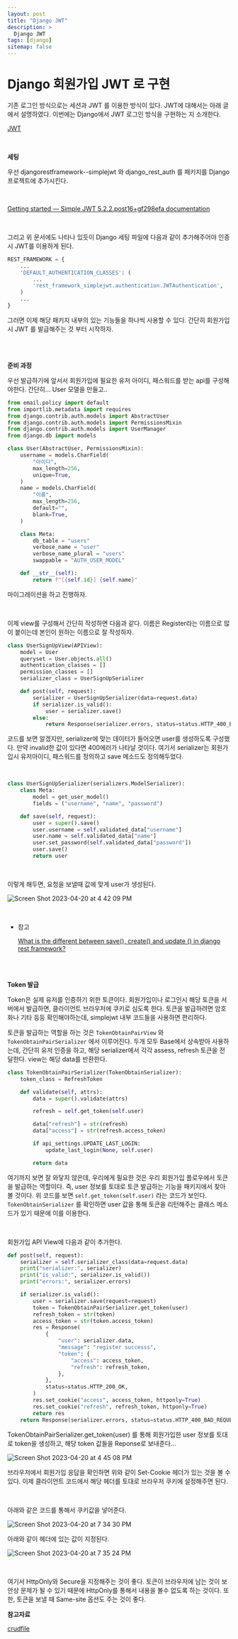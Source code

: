 ```yaml
---
layout: post
title: "Django JWT"
description: >
  Django JWT
tags: [django]
sitemap: false
---
```


# Django 회원가입 JWT 로 구현

기존 로그인 방식으로는 세션과 JWT 를 이용한 방식이 있다. JWT에 대해서는 아래 글에서 설명하였다. 이번에는 Django에서 JWT 로그인 방식을 구현하는 지 소개한다.


[JWT](/backend/web/2023-05-04-JWT/) 

<br>

**세팅**

우선 djangorestframework--simplejwt 와 django_rest_auth 를 패키지를 Django 프로젝트에 추가시킨다.

<br>

[Getting started — Simple JWT 5.2.2.post16+gf298efa documentation](https://django-rest-framework-simplejwt.readthedocs.io/en/latest/getting_started.html#requirements)

<br>

그리고 위 문서에도 나타나 있듯이 Django 세팅 파일에 다음과 같이 추가해주어야 인증 시 JWT를 이용하게 된다.

```python
REST_FRAMEWORK = {
    ...
    'DEFAULT_AUTHENTICATION_CLASSES': (
        ...
        'rest_framework_simplejwt.authentication.JWTAuthentication',
    )
    ...
}
```

그러면 이제 해당 패키지 내부의 있는 기능들을 하나씩 사용할 수 있다. 간단히 회원가입 시 JWT 를 발급해주는 것 부터 시작하자.

<br>
<br>

**준비 과정**

우선 발급하기에 앞서서 회원가입에 필요한 유저 아이디, 패스워드를 받는 api를 구성해야한다. 간단히… User 모델을 만들고..

```python
from email.policy import default
from importlib.metadata import requires
from django.contrib.auth.models import AbstractUser
from django.contrib.auth.models import PermissionsMixin
from django.contrib.auth.models import UserManager
from django.db import models

class User(AbstractUser, PermissionsMixin):
    username = models.CharField(
        "아이디",
        max_length=256,
        unique=True,
    )
    name = models.CharField(
        "이름",
        max_length=256,
        default="",
        blank=True,
    )

    class Meta:
        db_table = "users"
        verbose_name = "user"
        verbose_name_plural = "users"
        swappable = "AUTH_USER_MODEL"

    def __str__(self):
        return f"[{self.id}] {self.name}"
```

마이그레이션을 하고 진행하자.

<br>

이제 view를 구성해서 간단히 작성하면 다음과 같다. 이름은 Register라는 이름으로 많이 붙이는데 본인이 원하는 이름으로 잘 작성하자.

```python
class UserSignUpView(APIView):
    model = User
    queryset = User.objects.all()
    authentication_classes = []
    permission_classes = []
    serializer_class = UserSignUpSerializer

    def post(self, request):
        serializer = UserSignUpSerializer(data=request.data)
        if serializer.is_valid():
            user = serializer.save()
        else:
            return Response(serializer.errors, status=status.HTTP_400_BAD_REQUEST)
```

코드를 보면 알겠지만, serializer에 맞는 데이터가 들어오면 user를 생성하도록 구성했다. 만약 invalid한 값이 있다면 400에러가 나타날 것이다. 여기서 serializer는 회원가입시 유저아이디, 패스워드를 정의하고 save 메소드도 정의해두었다.

<br>

```python
class UserSignUpSerializer(serializers.ModelSerializer):
    class Meta:
        model = get_user_model()
        fields = ("username", "name", "password")

    def save(self, request):
        user = super().save()
        user.username = self.validated_data["username"]
        user.name = self.validated_data["name"]
        user.set_password(self.validated_data["password"])
        user.save()
        return user
```

<br>

이렇게 해두면, 요청을 보낼때 값에 맞게 user가 생성된다.

![Screen Shot 2023-04-20 at 4 42 09 PM](https://user-images.githubusercontent.com/47859845/236109047-ca59501d-eaa1-4125-bae0-2b2147ef089a.png)


<br>

- 참고
    
    [What is the different between save(), create() and update () in django rest framework?](https://stackoverflow.com/questions/45100515/what-is-the-different-between-save-create-and-update-in-django-rest-fram)
    

<br>
<br>

**Token 발급**

Token은 실제 유저를 인증하기 위한 토큰이다. 회원가입이나 로그인시 해당 토큰을 서버에서 발급하면, 클라이언트 브라우저에 쿠키로 심도록 한다. 토큰을 발급하려면 암호화나 기타 등등 확인해야하는데, simplejwt 내부 코드들을 사용하면 편리하다.

 토큰을 발급하는 역할을 하는 것은 `TokenObtainPairView` 와  `TokenObtainPairSerializer` 에서 이루어진다. 두개 모두 Base에서 상속받아 사용하는데, 간단히 유저 인증을 하고, 해당 serializer에서 각각 assess, refresh 토큰을 전달한다. view는 해당 data를 반환한다.

```python
class TokenObtainPairSerializer(TokenObtainSerializer):
    token_class = RefreshToken

    def validate(self, attrs):
        data = super().validate(attrs)

        refresh = self.get_token(self.user)

        data["refresh"] = str(refresh)
        data["access"] = str(refresh.access_token)

        if api_settings.UPDATE_LAST_LOGIN:
            update_last_login(None, self.user)

        return data
```

여기까지 보면 잘 와닿지 않은데, 우리에게 필요한 것은 우리 회원가입 플로우에서 토큰을 발급하는 역할이다. 즉, user 정보를 토대로 토큰 발급하는 기능을 패키지에서 찾아볼 것이다. 위 코드를 보면 `self.get_token(self.user)` 라는 코드가 보인다. `TokenObtainSerializer` 를 확인하면 user 값을 통해 토큰을 리턴해주는 클래스 메소드가 있기 때문에 이를 이용한다.

<br>

회원가입 API View에 다음과 같이 추가한다.

```python
def post(self, request):
    serializer = self.serializer_class(data=request.data)
    print("serializer:", serializer)
    print("is_valid:", serializer.is_valid())
    print("errors:", serializer.errors)

    if serializer.is_valid():
        user = serializer.save(request=request)
        token = TokenObtainPairSerializer.get_token(user)
        refresh_token = str(token)
        access_token = str(token.access_token)
        res = Response(
            {
                "user": serializer.data,
                "message": "register successs",
                "token": {
                    "access": access_token,
                    "refresh": refresh_token,
                },
            },
            status=status.HTTP_200_OK,
        )
        res.set_cookie("access", access_token, httponly=True)
        res.set_cookie("refresh", refresh_token, httponly=True)
        return res
    return Response(serializer.errors, status=status.HTTP_400_BAD_REQUEST)
```

TokenObtainPairSerializer.get_token(user) 를 통해 회원가입한 user 정보를 토대로 token을 생성하고, 해당 token 값들을 Reponse로 보내준다…

![Screen Shot 2023-04-20 at 4 45 08 PM](https://user-images.githubusercontent.com/47859845/236109054-bdea232a-08af-4a8f-adfb-c380f94fa54b.png)


브라우저에서 회원가입 응답을 확인하면 위와 같이 Set-Cookie 헤더가 있는 것을 볼 수 있다. 이제 클라이언트 코드에서 해당 헤더를 토대로 브라우저 쿠키에 설정해주면 된다.

<br>

아래와 같은 코드를 통해서 쿠키값을 넣어준다.

![Screen Shot 2023-04-20 at 7 34 30 PM](https://user-images.githubusercontent.com/47859845/236109140-191b1e9f-76a4-46a7-a3b5-abd3848754d9.png)


아래와 같이 헤더에 있는 값이 지정된다.

![Screen Shot 2023-04-20 at 7 35 24 PM](https://user-images.githubusercontent.com/47859845/236109057-6cc5e45d-9216-4e57-91b4-f084ca02ce8d.png)

<br>

여기서 HttpOnly와 Secure을 지정해주는 것이 좋다. 토큰이 브라우저에 남는 것이 보안상 문제가 될 수 있기 때문에 HttpOnly를 통해서 내용을 볼수 없도록 하는 것이다. 또한, 토큰을 보낼 때 Same-site 옵션도 주는 것이 좋다.


**참고자료**

[crudfile](./django_crud.pdf)

<br>
<br>